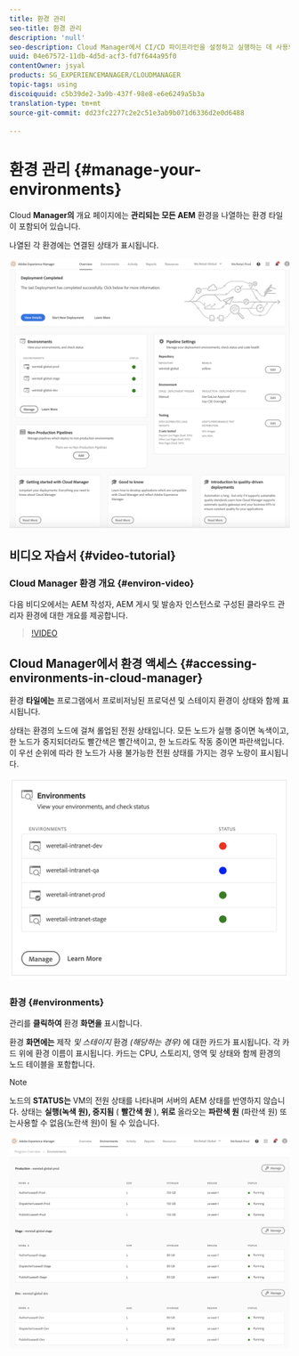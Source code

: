 ```yaml
---
title: 환경 관리
seo-title: 환경 관리
description: 'null'
seo-description: Cloud Manager에서 CI/CD 파이프라인을 설정하고 실행하는 데 사용되는 프로덕션 및 비프로덕션 환경 목록을 보려면 이 페이지를 따르십시오.
uuid: 04e67572-11db-4d5d-acf3-fd7f644a95f0
contentOwner: jsyal
products: SG_EXPERIENCEMANAGER/CLOUDMANAGER
topic-tags: using
discoiquuid: c5b39de2-3a9b-437f-98e8-e6e6249a5b3a
translation-type: tm+mt
source-git-commit: dd23fc2277c2e2c51e3ab9b071d6336d2e0d6488

---
```



# 환경 관리 {#manage-your-environments}

Cloud **Manager의** 개요 페이지에는 **관리되는 모든 AEM** 환경을 나열하는 환경 타일이 포함되어 있습니다.

나열된 각 환경에는 연결된 상태가 표시됩니다.

![](assets/Manage_Environments1.png)

## 비디오 자습서 {#video-tutorial}

### Cloud Manager 환경 개요 {#environ-video}

다음 비디오에서는 AEM 작성자, AEM 게시 및 발송자 인스턴스로 구성된 클라우드 관리자 환경에 대한 개요를 제공합니다.

>[!VIDEO](https://video.tv.adobe.com/v/26318/?captions=kor)

## Cloud Manager에서 환경 액세스 {#accessing-environments-in-cloud-manager}

환경 **타일에는** 프로그램에서 프로비저닝된 프로덕션 및 스테이지 환경이 상태와 함께 표시됩니다.

상태는 환경의 노드에 걸쳐 롤업된 전원 상태입니다. 모든 노드가 실행 중이면 녹색이고, 한 노드가 중지되더라도 빨간색은 빨간색이고, 한 노드라도 작동 중이면 파란색입니다. 이 우선 순위에 따라 한 노드가 사용 불가능한 전원 상태를 가지는 경우 노랑이 표시됩니다.

![](assets/manage_environments-screen2.png)

### 환경 {#environments}

관리를 **클릭하여** 환경 **화면을** 표시합니다.

환경 **화면에는** 제작 *및 스테이지* 환경 *(해당하는 경우)* 에 대한 카드가 표시됩니다. 각 카드 위에 환경 이름이 표시됩니다. 카드는 CPU, 스토리지, 영역 및 상태와 함께 환경의 노드 테이블을 포함합니다.

>[!NOTE]
>
>노드의 **STATUS는** VM의 전원 상태를 나타내며 서버의 AEM 상태를 반영하지 않습니다. 상태는 **실행(녹색 원), 중지됨** ( **빨간색 원** ), **위로** 올라오는 **파란색 원** (파란색 원) 또는사용할 수 없음(노란색 원)이 될 수 있습니다.

![](assets/Manage_Environments2.png)
